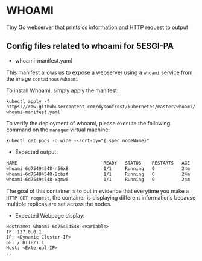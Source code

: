 # WHOAMI
Tiny Go webserver that prints os information and HTTP request to output


## Config files related to whoami for 5ESGI-PA

- whoami-manifest.yaml

This manifest allows us to expose a webserver using a `whoami` service from the image `containous/whoami`

To install Whoami, simply apply the manifest:

`kubectl apply -f https://raw.githubusercontent.com/dysonfrost/kubernetes/master/whoami/whoami-manifest.yaml`

To verify the deployment of whoami, please execute the following command on the `manager` virtual machine:

`kubectl get pods -o wide --sort-by="{.spec.nodeName}"`

- Expected output:
```sh
NAME                                READY   STATUS    RESTARTS   AGE    IP           NODE             NOMINATED NODE   READINESS GATES
whoami-6d75494548-n56x8             1/1     Running   0          24m    10.1.1.22    juju-ea0acb-11   <none>           <none>
whoami-6d75494548-2cbzf             1/1     Running   0          24m    10.1.22.24   juju-ea0acb-12   <none>           <none>
whoami-6d75494548-xqmw6             1/1     Running   0          24m    10.1.91.22   juju-ea0acb-13   <none>           <none>

```

The goal of this container is to put in evidence that everytime you make a `HTTP GET request`, the container is displaying different informations because multiple replicas are set across the nodes.

- Expected Webpage display:

```
Hostname: whoami-6d75494548-<variable>
IP: 127.0.0.1
IP: <Dynamic Cluster-IP>
GET / HTTP/1.1
Host: <External-IP>
...
```


